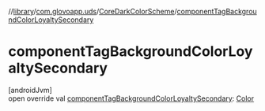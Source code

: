 //[library](../../../index.md)/[com.glovoapp.uds](../index.md)/[CoreDarkColorScheme](index.md)/[componentTagBackgroundColorLoyaltySecondary](component-tag-background-color-loyalty-secondary.md)

# componentTagBackgroundColorLoyaltySecondary

[androidJvm]\
open override val [componentTagBackgroundColorLoyaltySecondary](component-tag-background-color-loyalty-secondary.md): [Color](https://developer.android.com/reference/kotlin/androidx/compose/ui/graphics/Color.html)
